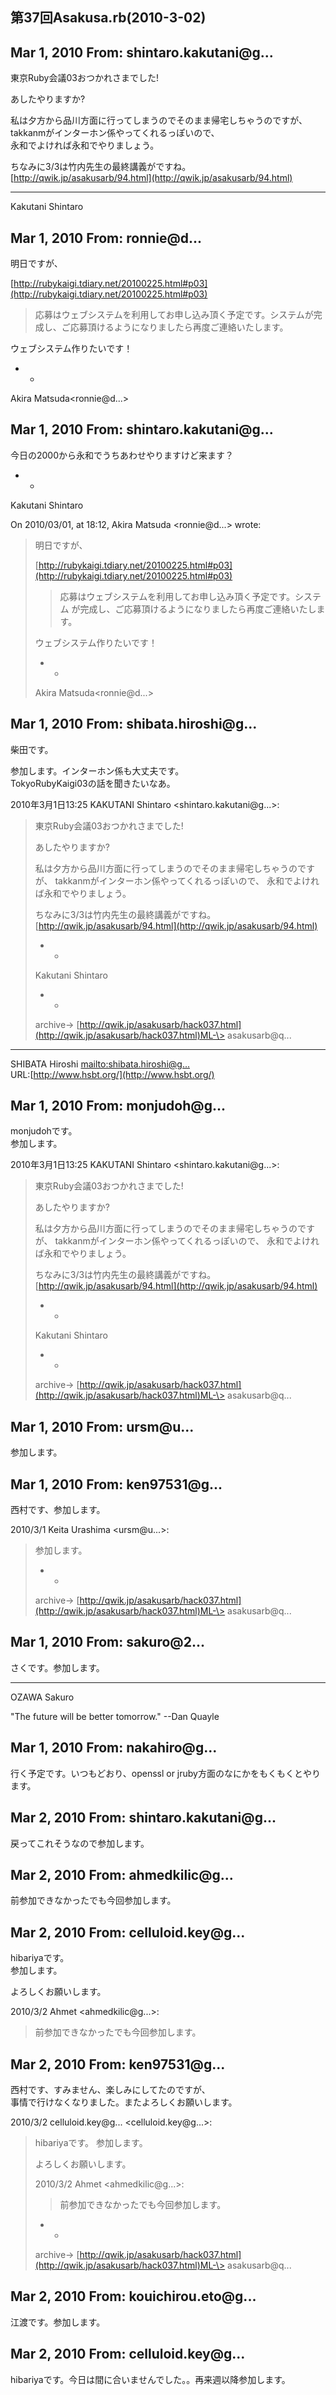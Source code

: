 ## 第37回Asakusa.rb(2010-3-02)

## Mar 1, 2010 From: shintaro.kakutani@g...

東京Ruby会議03おつかれさまでした!

あしたやりますか?

私は夕方から品川方面に行ってしまうのでそのまま帰宅しちゃうのですが、  
takkanmがインターホン係やってくれるっぽいので、  
永和でよければ永和でやりましょう。

ちなみに3/3は竹内先生の最終講義がですね。  
[http://qwik.jp/asakusarb/94.html](http://qwik.jp/asakusarb/94.html)

* * *

Kakutani Shintaro

## Mar 1, 2010 From: ronnie@d...

明日ですが、

[http://rubykaigi.tdiary.net/20100225.html#p03](http://rubykaigi.tdiary.net/20100225.html#p03)

> 応募はウェブシステムを利用してお申し込み頂く予定です。システムが完成し、ご応募頂けるようになりましたら再度ご連絡いたします。

ウェブシステム作りたいです！

- -

Akira Matsuda\<ronnie@d...\>

## Mar 1, 2010 From: shintaro.kakutani@g...

今日の2000から永和でうちあわせやりますけど来ます？

- -

Kakutani Shintaro

On 2010/03/01, at 18:12, Akira Matsuda \<ronnie@d...\> wrote:

> 明日ですが、
> 
> [http://rubykaigi.tdiary.net/20100225.html#p03](http://rubykaigi.tdiary.net/20100225.html#p03)
> 
> > 応募はウェブシステムを利用してお申し込み頂く予定です。システム が完成し、ご応募頂けるようになりましたら再度ご連絡いたします。
> 
> ウェブシステム作りたいです！
> 
> - -
> 
> Akira Matsuda\<ronnie@d...\>
## Mar 1, 2010 From: shibata.hiroshi@g...

柴田です。

参加します。インターホン係も大丈夫です。  
TokyoRubyKaigi03の話を聞きたいなあ。

2010年3月1日13:25 KAKUTANI Shintaro \<shintaro.kakutani@g...\>:

> 東京Ruby会議03おつかれさまでした!
> 
> あしたやりますか?
> 
> 私は夕方から品川方面に行ってしまうのでそのまま帰宅しちゃうのですが、 takkanmがインターホン係やってくれるっぽいので、 永和でよければ永和でやりましょう。
> 
> ちなみに3/3は竹内先生の最終講義がですね。[http://qwik.jp/asakusarb/94.html](http://qwik.jp/asakusarb/94.html)
> 
> - -
> 
> Kakutani Shintaro
> 
> - -
> 
> archive-\> [http://qwik.jp/asakusarb/hack037.html](http://qwik.jp/asakusarb/hack037.html)ML-\> asakusarb@q...
* * *

SHIBATA Hiroshi [mailto:shibata.hiroshi@g...](mailto:shibata.hiroshi@g...)  
URL:[http://www.hsbt.org/](http://www.hsbt.org/)

## Mar 1, 2010 From: monjudoh@g...

monjudohです。  
参加します。

2010年3月1日13:25 KAKUTANI Shintaro \<shintaro.kakutani@g...\>:

> 東京Ruby会議03おつかれさまでした!
> 
> あしたやりますか?
> 
> 私は夕方から品川方面に行ってしまうのでそのまま帰宅しちゃうのですが、 takkanmがインターホン係やってくれるっぽいので、 永和でよければ永和でやりましょう。
> 
> ちなみに3/3は竹内先生の最終講義がですね。[http://qwik.jp/asakusarb/94.html](http://qwik.jp/asakusarb/94.html)
> 
> - -
> 
> Kakutani Shintaro
> 
> - -
> 
> archive-\> [http://qwik.jp/asakusarb/hack037.html](http://qwik.jp/asakusarb/hack037.html)ML-\> asakusarb@q...
## Mar 1, 2010 From: ursm@u...

参加します。

## Mar 1, 2010 From: ken97531@g...

西村です、参加します。

2010/3/1 Keita Urashima \<ursm@u...\>:

> 参加します。
> 
> - -
> 
> archive-\> [http://qwik.jp/asakusarb/hack037.html](http://qwik.jp/asakusarb/hack037.html)ML-\> asakusarb@q...
## Mar 1, 2010 From: sakuro@2...

さくです。参加します。

* * *

OZAWA Sakuro

"The future will be better tomorrow." --Dan Quayle

## Mar 1, 2010 From: nakahiro@g...

行く予定です。いつもどおり、openssl or jruby方面のなにかをもくもくとやります。

## Mar 2, 2010 From: shintaro.kakutani@g...

戻ってこれそうなので参加します。

## Mar 2, 2010 From: ahmedkilic@g...

前参加できなかったでも今回参加します。

## Mar 2, 2010 From: celluloid.key@g...

hibariyaです。  
参加します。

よろしくお願いします。

2010/3/2 Ahmet \<ahmedkilic@g...\>:

> 前参加できなかったでも今回参加します。
## Mar 2, 2010 From: ken97531@g...

西村です、すみません、楽しみにしてたのですが、  
事情で行けなくなりました。またよろしくお願いします。

2010/3/2 celluloid.key@g... \<celluloid.key@g...\>:

> hibariyaです。 参加します。
> 
> よろしくお願いします。
> 
> 2010/3/2 Ahmet \<ahmedkilic@g...\>:
> 
> > 前参加できなかったでも今回参加します。
> - -
> 
> archive-\> [http://qwik.jp/asakusarb/hack037.html](http://qwik.jp/asakusarb/hack037.html)ML-\> asakusarb@q...
## Mar 2, 2010 From: kouichirou.eto@g...

江渡です。参加します。

## Mar 2, 2010 From: celluloid.key@g...

hibariyaです。今日は間に合いませんでした。。再来週以降参加します。

